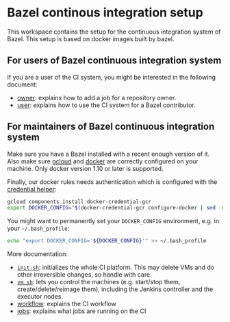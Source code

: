 # Bazel continous integration setup

This workspace contains the setup for the continuous integration
system of Bazel. This setup is based on docker images built by bazel.

## For users of Bazel continuous integration system

If you are a user of the CI system, you might be interested in the
following document:

* [owner](docs/owner.md): explains how to add a job for a repository
  owner.
* [user](docs/user.md): explains how to use the CI system for a Bazel
  contributor.

## For maintainers of Bazel continuous integration system

Make sure you have a Bazel installed with a recent enough version of
it. Also make sure [gcloud](https://cloud.google.com/sdk/) and
[docker](https://www.docker.com) are correctly configured on your
machine. Only docker version 1.10 or later is supported.

Finally, our docker rules needs authentication which is configured with the
[credential helper](https://github.com/GoogleCloudPlatform/docker-credential-gcr):

```bash
gcloud components install docker-credential-gcr
export DOCKER_CONFIG="$(docker-credential-gcr configure-docker | sed -E 's|/config.json .*$||')"
```

You might want to permanently set your `DOCKER_CONFIG` environment, e.g. in your
`~/.bash_profile`:

```bash
echo "export DOCKER_CONFIG='${DOCKER_CONFIG}'" >> ~/.bash_profile
```

More documentation:

* [`init.sh`](docs/init.md): initializes the whole CI platform. This
  may delete VMs and do other irreversible changes, so handle with
  care.
* [`vm.sh`](docs/machines.md): lets you control the machines
  (e.g. start/stop them, create/delete/reimage them), including
  the Jenkins controller and the executor nodes.
* [workflow](docs/workflow.md): explains the CI workflow
* [jobs](docs/jobs.md): explains what jobs are running on the CI

